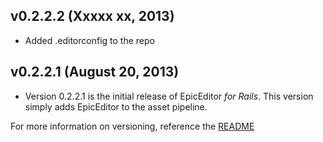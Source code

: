 ## v0.2.2.2 (Xxxxx xx, 2013)
- Added .editorconfig to the repo

## v0.2.2.1 (August 20, 2013)
- Version 0.2.2.1 is the initial release of EpicEditor *for Rails*. This version simply adds EpicEditor to the asset pipeline.

For more information on versioning, reference the [README](https://github.com/AJAlabs/EpicEditor#versioning)